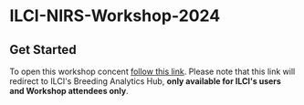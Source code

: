 # ILCI-NIRS-Workshop-2024


## Get Started

To open this workshop concent [follow this link](https://bah.ilci.scienceversa.com/hub/user-redirect/git-pull?repo=https%3A%2F%2Fgithub.com%2Fmarjih29%2FILCI-NIRS-Workshop-2024&urlpath=lab%2Ftree%2FILCI-NIRS-Workshop-2024%2F2024_NIRS_Workshop.ipynb&branch=main). Please note that this link will redirect to ILCI's Breeding Analytics Hub, **only available for ILCI's users and Workshop attendees only**.
